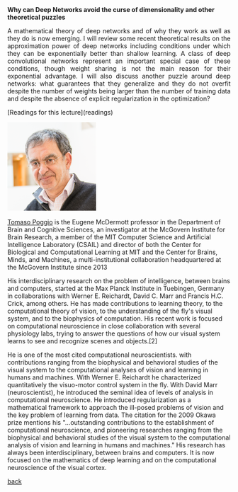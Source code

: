 <div class="abstract">   
    <strong>Why can Deep Networks avoid the curse of dimensionality and other theoretical puzzles</strong>
    <p align="justify">
A mathematical theory of deep networks and of why they work as well as they do is now emerging. I will  review some recent theoretical results on the approximation power of deep networks including conditions under which they can be exponentially better than shallow learning. A class of deep convolutional networks represent an important special case of these conditions, though weight sharing is not the main reason for their exponential advantage. I will also discuss another puzzle around deep networks: what guarantees that they generalize and they do not overfit despite the number of weights being larger than the number of training data and despite the absence of explicit regularization in the optimization?
</p>  
    [Readings for this lecture](readings)
</div>



![Tomaso Poggio](/assets/img/poggio.png)  

[Tomaso Poggio](https://mcgovern.mit.edu/principal-investigators/tomaso-poggio) is the Eugene McDermott professor in the Department of Brain and Cognitive Sciences, an investigator at the McGovern Institute for Brain Research, a member of the MIT Computer Science and Artificial Intelligence Laboratory (CSAIL) and director of both the Center for Biological and Computational Learning at MIT and the Center for Brains, Minds, and Machines, a multi-institutional collaboration headquartered at the McGovern Institute since 2013

His interdisciplinary research on the problem of intelligence, between brains and computers, started at the Max Planck Institute in Tuebingen, Germany in collaborations with Werner E. Reichardt, David C. Marr and Francis H.C. Crick, among others. He has made contributions to learning theory, to the computational theory of vision, to the understanding of the fly's visual system, and to the biophysics of computation. His recent work is focused on computational neuroscience in close collaboration with several physiology labs, trying to answer the questions of how our visual system learns to see and recognize scenes and objects.[2]

He is one of the most cited computational neuroscientists. with contributions ranging from the biophysical and behavioral studies of the visual system to the computational analyses of vision and learning in humans and machines. With Werner E. Reichardt he characterized quantitatively the visuo-motor control system in the fly. With David Marr (neuroscientist), he introduced the seminal idea of levels of analysis in computational neuroscience. He introduced regularization as a mathematical framework to approach the ill-posed problems of vision and the key problem of learning from data. The citation for the 2009 Okawa prize mentions his "...outstanding contributions to the establishment of computational neuroscience, and pioneering researches ranging from the biophysical and behavioral studies of the visual system to the computational analysis of vision and learning in humans and machines." His research has always been interdisciplinary, between brains and computers. It is now focused on the mathematics of deep learning and on the computational neuroscience of the visual cortex.

[back](./)
